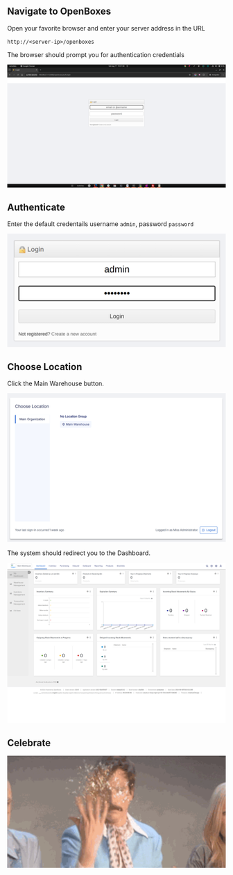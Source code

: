 
## Navigate to OpenBoxes

Open your favorite browser and enter your server address in the URL 

    http://<server-ip>/openboxes

The browser should prompt you for authentication credentials

![img_3.png](img_3.png)

## Authenticate 

Enter the default credentails username `admin`, password `password`

![img_4.png](img_4.png)


## Choose Location

Click the Main Warehouse button. 

![img_5.png](img_5.png)

The system should redirect you to the Dashboard.


![img_7.png](img_7.png)

## Celebrate

![img_8.png](../../../assets/img/celebration-icegif-18.gif)
